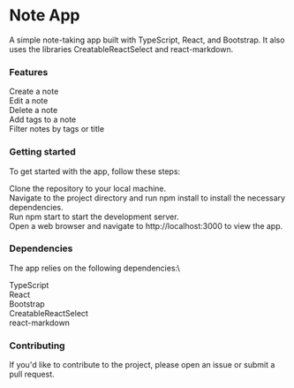 # Note App
A simple note-taking app built with TypeScript, React, and Bootstrap. It also uses the libraries CreatableReactSelect and react-markdown.

### Features
Create a note\
Edit a note \
Delete a note \
Add tags to a note \
Filter notes by tags or title 

### Getting started
To get started with the app, follow these steps:

Clone the repository to your local machine.\
Navigate to the project directory and run npm install to install the necessary dependencies.\
Run npm start to start the development server.\
Open a web browser and navigate to http://localhost:3000 to view the app.

### Dependencies
The app relies on the following dependencies:\

TypeScript\
React\
Bootstrap\
CreatableReactSelect\
react-markdown

### Contributing
If you'd like to contribute to the project, please open an issue or submit a pull request.

